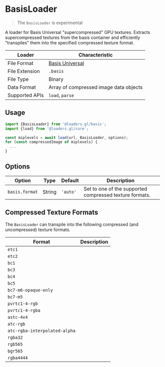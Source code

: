 # BasisLoader

> The `BasisLoader` is experimental

A loader for Basis Universal "supercompressed" GPU textures. Extracts supercompressed textures from the basis container and efficiently "transpiles" them into the specified compressed texture format.

| Loader         | Characteristic                                                    |
| -------------- | ----------------------------------------------------------------- |
| File Format    | [Basis Universal](https://github.com/BinomialLLC/basis_universal) |
| File Extension | `.basis`                                                          |
| File Type      | Binary                                                            |
| Data Format    | Array of compressed image data objects                            |
| Supported APIs | `load`, `parse`                                                   |

## Usage

```js
import {BasisLoader} from '@loaders.gl/basis';
import {load} from '@loaders.gl/core';

const miplevels = await load(url, BasisLoader, options);
for (const compressedImage of miplevels) {
  ...
}
```

## Options

| Option         | Type   | Default  | Description                                             |
| -------------- | ------ | -------- | ------------------------------------------------------- |
| `basis.format` | String | `'auto'` | Set to one of the supported compressed texture formats. |

## Compressed Texture Formats

The `BasisLoader` can transpile into the following compressed (and uncompressed) texture formats.

| Format                        | Description |
| ----------------------------- | ----------- |
| `etc1`                        |             |
| `etc2`                        |             |
| `bc1`                         |             |
| `bc3`                         |             |
| `bc4`                         |             |
| `bc5`                         |             |
| `bc7-m6-opaque-only`          |             |
| `bc7-m5`                      |             |
| `pvrtc1-4-rgb`                |             |
| `pvrtc1-4-rgba`               |             |
| `astc-4x4`                    |             |
| `atc-rgb`                     |             |
| `atc-rgba-interpolated-alpha` |             |
| `rgba32`                      |             |
| `rgb565`                      |             |
| `bgr565`                      |             |
| `rgba4444`                    |             |
